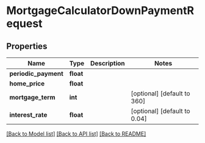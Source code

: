 # MortgageCalculatorDownPaymentRequest

## Properties
Name | Type | Description | Notes
------------ | ------------- | ------------- | -------------
**periodic_payment** | **float** |  | 
**home_price** | **float** |  | 
**mortgage_term** | **int** |  | [optional] [default to 360]
**interest_rate** | **float** |  | [optional] [default to 0.04]

[[Back to Model list]](../README.md#documentation-for-models) [[Back to API list]](../README.md#documentation-for-api-endpoints) [[Back to README]](../README.md)


